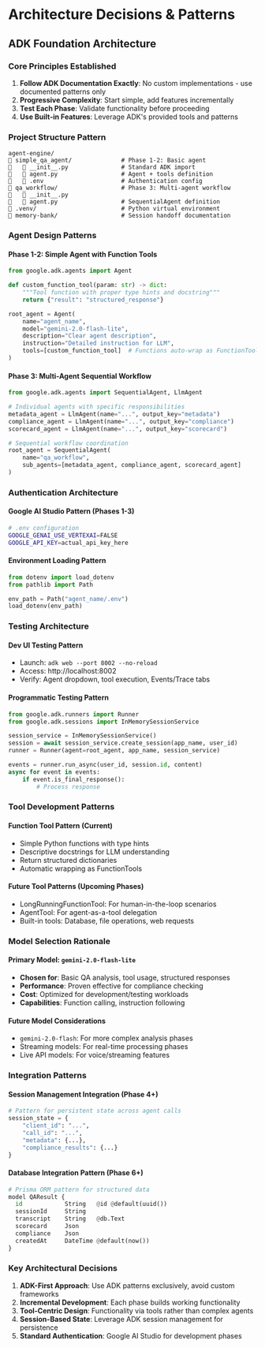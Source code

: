 # Architecture Decisions & Patterns

## ADK Foundation Architecture

### Core Principles Established
1. **Follow ADK Documentation Exactly**: No custom implementations - use documented patterns only
2. **Progressive Complexity**: Start simple, add features incrementally  
3. **Test Each Phase**: Validate functionality before proceeding
4. **Use Built-in Features**: Leverage ADK's provided tools and patterns

### Project Structure Pattern
```
agent-engine/
   simple_qa_agent/              # Phase 1-2: Basic agent
      __init__.py               # Standard ADK import
      agent.py                  # Agent + tools definition
      .env                      # Authentication config
   qa_workflow/                  # Phase 3: Multi-agent workflow
      __init__.py
      agent.py                  # SequentialAgent definition
   .venv/                        # Python virtual environment
   memory-bank/                  # Session handoff documentation
```

### Agent Design Patterns

#### Phase 1-2: Simple Agent with Function Tools
```python
from google.adk.agents import Agent

def custom_function_tool(param: str) -> dict:
    """Tool function with proper type hints and docstring"""
    return {"result": "structured_response"}

root_agent = Agent(
    name="agent_name",
    model="gemini-2.0-flash-lite", 
    description="Clear agent description",
    instruction="Detailed instruction for LLM",
    tools=[custom_function_tool]  # Functions auto-wrap as FunctionTools
)
```

#### Phase 3: Multi-Agent Sequential Workflow
```python
from google.adk.agents import SequentialAgent, LlmAgent

# Individual agents with specific responsibilities
metadata_agent = LlmAgent(name="...", output_key="metadata")
compliance_agent = LlmAgent(name="...", output_key="compliance")  
scorecard_agent = LlmAgent(name="...", output_key="scorecard")

# Sequential workflow coordination
root_agent = SequentialAgent(
    name="qa_workflow",
    sub_agents=[metadata_agent, compliance_agent, scorecard_agent]
)
```

### Authentication Architecture

#### Google AI Studio Pattern (Phases 1-3)
```bash
# .env configuration
GOOGLE_GENAI_USE_VERTEXAI=FALSE
GOOGLE_API_KEY=actual_api_key_here
```

#### Environment Loading Pattern
```python
from dotenv import load_dotenv
from pathlib import Path

env_path = Path("agent_name/.env")
load_dotenv(env_path)
```

### Testing Architecture

#### Dev UI Testing Pattern
- Launch: `adk web --port 8002 --no-reload`
- Access: http://localhost:8002
- Verify: Agent dropdown, tool execution, Events/Trace tabs

#### Programmatic Testing Pattern
```python
from google.adk.runners import Runner
from google.adk.sessions import InMemorySessionService

session_service = InMemorySessionService()
session = await session_service.create_session(app_name, user_id)
runner = Runner(agent=root_agent, app_name, session_service)

events = runner.run_async(user_id, session.id, content)
async for event in events:
    if event.is_final_response():
        # Process response
```

### Tool Development Patterns

#### Function Tool Pattern (Current)
- Simple Python functions with type hints
- Descriptive docstrings for LLM understanding
- Return structured dictionaries
- Automatic wrapping as FunctionTools

#### Future Tool Patterns (Upcoming Phases)
- LongRunningFunctionTool: For human-in-the-loop scenarios
- AgentTool: For agent-as-a-tool delegation
- Built-in tools: Database, file operations, web requests

### Model Selection Rationale

#### Primary Model: `gemini-2.0-flash-lite`
- **Chosen for**: Basic QA analysis, tool usage, structured responses
- **Performance**: Proven effective for compliance checking
- **Cost**: Optimized for development/testing workloads
- **Capabilities**: Function calling, instruction following

#### Future Model Considerations
- `gemini-2.0-flash`: For more complex analysis phases
- Streaming models: For real-time processing phases
- Live API models: For voice/streaming features

### Integration Patterns

#### Session Management Integration (Phase 4+)
```python
# Pattern for persistent state across agent calls
session_state = {
    "client_id": "...",
    "call_id": "...", 
    "metadata": {...},
    "compliance_results": {...}
}
```

#### Database Integration Pattern (Phase 6+)
```python
# Prisma ORM pattern for structured data
model QAResult {
  id            String   @id @default(uuid())
  sessionId     String
  transcript    String   @db.Text
  scorecard     Json
  compliance    Json
  createdAt     DateTime @default(now())
}
```

### Key Architectural Decisions

1. **ADK-First Approach**: Use ADK patterns exclusively, avoid custom frameworks
2. **Incremental Development**: Each phase builds working functionality
3. **Tool-Centric Design**: Functionality via tools rather than complex agents
4. **Session-Based State**: Leverage ADK session management for persistence
5. **Standard Authentication**: Google AI Studio for development phases